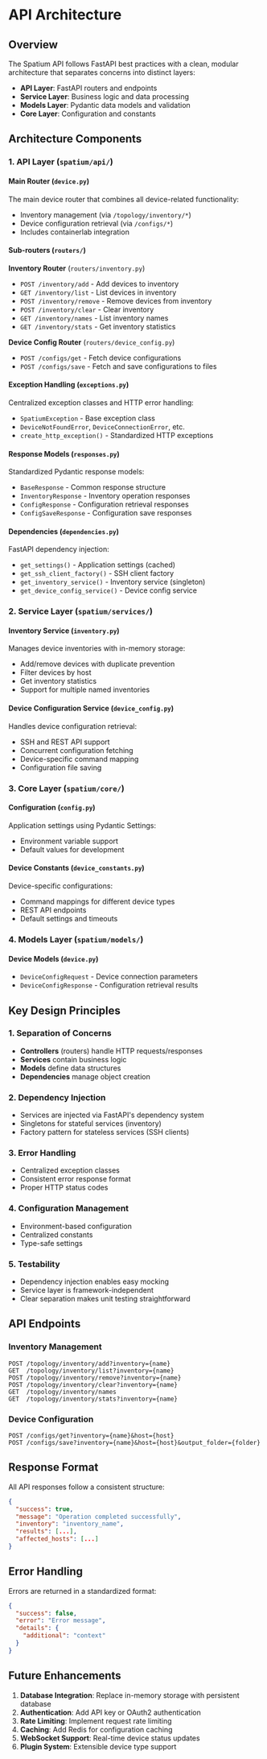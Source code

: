 # API Architecture

## Overview

The Spatium API follows FastAPI best practices with a clean, modular architecture that separates concerns into distinct layers:

- **API Layer**: FastAPI routers and endpoints
- **Service Layer**: Business logic and data processing
- **Models Layer**: Pydantic data models and validation
- **Core Layer**: Configuration and constants

## Architecture Components

### 1. API Layer (`spatium/api/`)

#### Main Router (`device.py`)
The main device router that combines all device-related functionality:
- Inventory management (via `/topology/inventory/*`)
- Device configuration retrieval (via `/configs/*`)
- Includes containerlab integration

#### Sub-routers (`routers/`)

**Inventory Router** (`routers/inventory.py`)
- `POST /inventory/add` - Add devices to inventory
- `GET /inventory/list` - List devices in inventory
- `POST /inventory/remove` - Remove devices from inventory
- `POST /inventory/clear` - Clear inventory
- `GET /inventory/names` - List inventory names
- `GET /inventory/stats` - Get inventory statistics

**Device Config Router** (`routers/device_config.py`)
- `POST /configs/get` - Fetch device configurations
- `POST /configs/save` - Fetch and save configurations to files

#### Exception Handling (`exceptions.py`)
Centralized exception classes and HTTP error handling:
- `SpatiumException` - Base exception class
- `DeviceNotFoundError`, `DeviceConnectionError`, etc.
- `create_http_exception()` - Standardized HTTP exceptions

#### Response Models (`responses.py`)
Standardized Pydantic response models:
- `BaseResponse` - Common response structure
- `InventoryResponse` - Inventory operation responses
- `ConfigResponse` - Configuration retrieval responses
- `ConfigSaveResponse` - Configuration save responses

#### Dependencies (`dependencies.py`)
FastAPI dependency injection:
- `get_settings()` - Application settings (cached)
- `get_ssh_client_factory()` - SSH client factory
- `get_inventory_service()` - Inventory service (singleton)
- `get_device_config_service()` - Device config service

### 2. Service Layer (`spatium/services/`)

#### Inventory Service (`inventory.py`)
Manages device inventories with in-memory storage:
- Add/remove devices with duplicate prevention
- Filter devices by host
- Get inventory statistics
- Support for multiple named inventories

#### Device Configuration Service (`device_config.py`)
Handles device configuration retrieval:
- SSH and REST API support
- Concurrent configuration fetching
- Device-specific command mapping
- Configuration file saving

### 3. Core Layer (`spatium/core/`)

#### Configuration (`config.py`)
Application settings using Pydantic Settings:
- Environment variable support
- Default values for development

#### Device Constants (`device_constants.py`)
Device-specific configurations:
- Command mappings for different device types
- REST API endpoints
- Default settings and timeouts

### 4. Models Layer (`spatium/models/`)

#### Device Models (`device.py`)
- `DeviceConfigRequest` - Device connection parameters
- `DeviceConfigResponse` - Configuration retrieval results

## Key Design Principles

### 1. Separation of Concerns
- **Controllers** (routers) handle HTTP requests/responses
- **Services** contain business logic
- **Models** define data structures
- **Dependencies** manage object creation

### 2. Dependency Injection
- Services are injected via FastAPI's dependency system
- Singletons for stateful services (inventory)
- Factory pattern for stateless services (SSH clients)

### 3. Error Handling
- Centralized exception classes
- Consistent error response format
- Proper HTTP status codes

### 4. Configuration Management
- Environment-based configuration
- Centralized constants
- Type-safe settings

### 5. Testability
- Dependency injection enables easy mocking
- Service layer is framework-independent
- Clear separation makes unit testing straightforward

## API Endpoints

### Inventory Management
```
POST /topology/inventory/add?inventory={name}
GET  /topology/inventory/list?inventory={name}
POST /topology/inventory/remove?inventory={name}
POST /topology/inventory/clear?inventory={name}
GET  /topology/inventory/names
GET  /topology/inventory/stats?inventory={name}
```

### Device Configuration
```
POST /configs/get?inventory={name}&host={host}
POST /configs/save?inventory={name}&host={host}&output_folder={folder}
```

## Response Format

All API responses follow a consistent structure:

```json
{
  "success": true,
  "message": "Operation completed successfully",
  "inventory": "inventory_name",
  "results": [...],
  "affected_hosts": [...]
}
```

## Error Handling

Errors are returned in a standardized format:

```json
{
  "success": false,
  "error": "Error message",
  "details": {
    "additional": "context"
  }
}
```

## Future Enhancements

1. **Database Integration**: Replace in-memory storage with persistent database
2. **Authentication**: Add API key or OAuth2 authentication
3. **Rate Limiting**: Implement request rate limiting
4. **Caching**: Add Redis for configuration caching
5. **WebSocket Support**: Real-time device status updates
6. **Plugin System**: Extensible device type support
